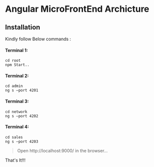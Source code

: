 # Angular MicroFrontEnd Archicture


## Installation

Kindly follow Below commands :

#### Terminal 1:
```
cd root
npm Start..
```

#### Terminal 2:
```
cd admin
ng s –port 4201
```

#### Terminal 3:
```
cd network 
ng s –port 4202
```

####  Terminal 4:
```
cd sales 
ng s –port 4203
```



>Open http://localhost:9000/ in the browser...

That's It!!!
